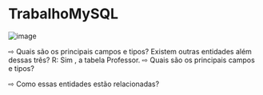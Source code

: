 # TrabalhoMySQL
![image](https://user-images.githubusercontent.com/86812071/211947774-c13b8739-289c-4e2f-b401-550bcac070ad.png)


⇨ Quais são os principais campos e tipos?
Existem outras entidades além dessas três?
R: Sim , a tabela Professor.
⇨ Quais são os principais campos e tipos?

⇨ Como essas entidades estão relacionadas?
